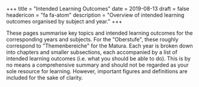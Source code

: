 +++
title = "Intended Learning Outcomes"
date = 2019-08-13
draft = false
headericon =  "fa fa-atom"
description = "Overview of intended learning outcomes organised by subject and year."
+++

These pages summarise key topics and intended learning outcomes for the corresponding years and subjects.
For the "Oberstufe", these roughly correspond to "Themenbereiche" for the Matura.
Each year is broken down into chapters and smaller subsections, each accompanied by a list of intended learning outcomes (i.e. what you should be able to do). This is by no means a comprehensive summary and should not be regarded as your sole resource for learning.
However, important figures and definitions are included for the sake of clarity.
